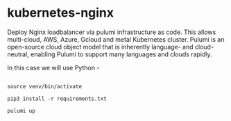 # kubernetes-nginx

Deploy Nginx loadbalancer via pulumi infrastructure as code. This allows multi-cloud, AWS, Azure, Gcloud and metal Kubernetes cluster. Pulumi is an open-source cloud object model that is inherently language- and cloud-neutral, enabling Pulumi to support many languages and clouds rapidly.

In this case we will use Python -

```virtualenv -p python3 venv

source venv/bin/activate

pip3 install -r requirements.txt

pulumi up
